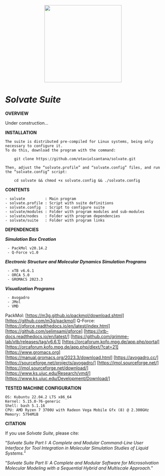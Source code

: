 <div align="center">
<img src="https://user-images.githubusercontent.com/69423088/253824433-a6b55273-b084-4283-a0b6-b8d40bc52890.png" width="250px"/>
</div>

# _**Solvate Suite**_

**OVERVIEW**

Under construction...

**INSTALLATION**

	The suite is distributed pre-compiled for Linux systems, being only necessary to configure it.
	To do this, download the program with the command:
 
		git clone https://github.com/otaviolsantana/solvate.git
  
	Then, adjust the “solvate.profile” and “solvate.config” files, and run the “solvate.config” script:

		cd solvate && chmod +x solvate.config && ./solvate.config
 
**CONTENTS**

	- solvate         : Main program
	- solvate.profile : Script with suite definitions
	- solvate.config  : Script to configure suite
	- solvate/modules : Folder with program modules and sub-modules
	- solvate/nodes   : Folder with program dependencies
	- solvate/suite   : Folder with program links

**DEPENDENCIES**

   ***Simulation Box Creation***

     - PackMol v20.14.2
     - Q-Force v1.0

   ***Electronic Structure and Molecular Dynamics Simulation Programs***

     - xTB v6.6.1
     - ORCA 5.0
     - GROMACS 2023.3

   ***Visualization Programs***

     - Avogadro
     - JMol
     - VMD

PackMol: [https://m3g.github.io/packmol/download.shtml]
	 [https://github.com/m3g/packmol]
Q-Force: [https://qforce.readthedocs.io/en/latest/index.html]
         [https://github.com/selimsami/qforce]
[https://xtb-docs.readthedocs.io/en/latest/]         [https://github.com/grimme-lab/xtb/releases/tag/v6.6.1]
[https://orcaforum.kofo.mpg.de/app.php/portal]       [https://orcaforum.kofo.mpg.de/app.php/dlext/?cat=21]
[https://www.gromacs.org]                            [https://manual.gromacs.org/2023.3/download.html]
[https://avogadro.cc/]                               [https://sourceforge.net/projects/avogadro/]
[https://jmol.sourceforge.net/]                      [https://jmol.sourceforge.net/download/]
[https://www.ks.uiuc.edu/Research/vmd/]              [https://www.ks.uiuc.edu/Development/Download/]

**TESTED MACHINE CONFIGURATION**

	OS: Kubuntu 22.04.2 LTS x86_64 
	Kernel: 5.15.0-76-generic 
	Shell: bash 5.1.16 
	CPU: AMD Ryzen 7 3700U with Radeon Vega Mobile Gfx (8) @ 2.300GHz 
	Memory: 5794MiB 

**CITATION**

If you use _Solvate Suite_, please cite:

“_Solvate Suite Part I: A Complete and Modular Command-Line User Interface for Tool Integration in Molecular Simulation Studies of Liquid Systems._”

“_Solvate Suite Part II: A Complete and Modular Software for Microsolvation Molecular Modeling with a Sequential Hybrid and Multiscale Approach._”
